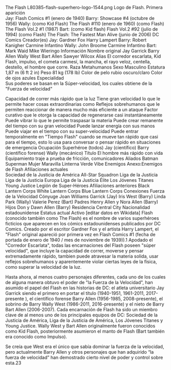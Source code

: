 
The Flash
L80385-flash-superhero-logo-1544.png
Logo de Flash.
Primera aparición	
Jay: 
Flash Comics #1 (enero de 1940) 
Barry: 
Showcase #4 (octubre de 1956) 
Wally: (como Kid Flash) 
The Flash #110 (enero de 1960) 
(como Flash) 
The Flash Vol.2 #1 (1987) 
Bart: (como Kid flash) Flash Vol.2 #92 (julio de 1994) 
(como Flash) The Flash: The Fastest Man Alive (junio de 2006)
DC Comics
Creador(es)	Jay: 
Gardner Fox
Harry Lampert
Barry: 
Robert Kanigher
Carmine Infantino
Wally: 
John Broome
Carmine Infantino
Bart: 
Mark Waid
Mike Wieringo
Información
Nombre original	
Jay Garrick
Barry Allen
Wally West
Bart Allen
Sawyer Wilcox
Alias	El corredor escarlata, Kid Flash, impulso, el cometa carmesí, la mancha, el rayo veloz, centella, destello, el hombre que corre.
Raza	Metahumanos
Sexo	Masculino
Estatura	1,87 m (6 ft 2 in)
Peso	81 kg (178 lb)
Color de pelo	rubio oscuro/claro
Color de ojos	azules
Especialidad	
Sus poderes se basan en la Súper-velocidad, los cuales obtiene de la "Fuerza de velocidad"

Capacidad de correr más rápido que la luz
Tiene gran velocidad lo que le permite hacer cosas extraordinarias como
Reflejos sobrehumanos que le permiten reaccionar de manera mucho más eficiente a un ataque
Factor curativo que le otorga la capacidad de regenerarse casi instantáneamente
Puede vibrar lo que le permite traspasar la materia
Puede crear remanente del tiempo con su gran velocidad
Puede lanzar energía con sus manos
Puede viajar en el tiempo con su super-velocidad
Puede entrar temporalmente en "Tiempo Flash" cuando se mueve tan rápido que casi para el tiempo, esto lo usa para conversar o pensar rápido en situaciones de emergencia
Ocupación	Superhéroe (todos) 
Jay (científico) 
Barry (científico forense) Wally (mecánico) 
Título	El hombre más rápido con vida
Equipamiento	traje a prueba de fricción, comunicadores
Aliados	
Batman
Superman
Mujer Maravilla
Linterna Verde
Vibe
Enemigos	Anexo:Enemigos de Flash
Afiliaciones actuales	
Sociedad de la Justicia de América
All-Star Squadron
Liga de la Justicia
Liga de la Justicia Europa
Liga de la Justicia Élite
Los Jóvenes Titanes
Young Justice
Legión de Super-Héroes
Afiliaciones anteriores	
Black Lantern Corps
White Lantern Corps
Blue Lantern Corps
Conexiones	Fuerza de la Velocidad
Cónyuge	Joan Williams Garrick (Jay) 
Iris West (Barry) 
Linda Park (Wally) 
Valerie Perez (Bart) 
Padres	Henry Allen y Nora Allen (Barry)
Hijos	Don y Dawn Allen (Barry)
Residencia	Central City
Nacionalidad	estadounidense
Estatus actual	Activo
[editar datos en Wikidata]
Flash (conocido también como The Flash) es el nombre de varios superhéroes ficticios que aparecen en los cómics estadounidenses publicados por DC Comics. Creado por el escritor Gardner Fox y el artista Harry Lampert, el "Flash" original apareció por primera vez en Flash Comics #1 (fecha de portada de enero de 1940 / mes de noviembre de 1939)).1​ Apodado el "Corredor Escarlata", todas las encarnaciones del Flash poseen "súper velocidad", que incluye la capacidad de correr, moverse y pensar extremadamente rápido, tambien puede atravesar la materia solida, usar reflejos sobrehumanos y aparentemente violar ciertas leyes de la física, como superar la velocidad de la luz.

Hasta ahora, al menos cuatro personajes diferentes, cada uno de los cuales de alguna manera obtuvo el poder de "la Fuerza de la Velocidad", han asumido el papel del Flash en las historias de DC: el atleta universitario Jay Garrick siendo el primero en portar el título (1940-1951, 1961-2011, 2017-presente ), el científico forense Barry Allen (1956-1985, 2008-presente), el sobrino de Barry Wally West (1986-2011, 2016-presente) y el nieto de Barry Bart Allen (2006-2007). Cada encarnación de Flash ha sido un miembro clave de al menos uno de los principales equipos de DC: Sociedad de la Justicia de América, Liga de la Justicia de América, Los Jóvenes Titanes y Young Justice. Wally West y Bart Allen originalmente fueron conocidos como Kid Flash, posteriormente asumieron el manto de Flash (Bart también era conocido como Impulso).

Se creía que West era el único que sabía dominar la fuerza de la velocidad, pero actualmente Barry Allen y otros personajes que han adquirido “la fuerza de velocidad” han demostrado cierto nivel de poder y control sobre esta.2​3​
